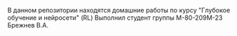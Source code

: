 В данном репозитории находятся домашние работы по курсу "Глубокое обучение и нейросети" (RL)
Выполнил студент группы М-80-209М-23 Брежнев В.А.
